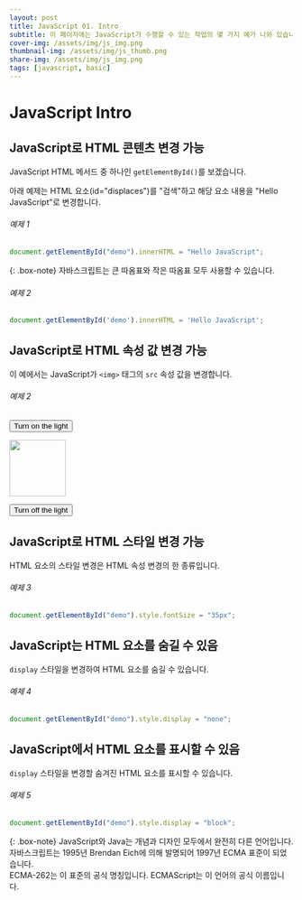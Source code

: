```yaml
---
layout: post
title: JavaScript 01. Intro
subtitle: 이 페이지에는 JavaScript가 수행할 수 있는 작업의 몇 가지 예가 나와 있습니다.
cover-img: /assets/img/js_img.png
thumbnail-img: /assets/img/js_thumb.png
share-img: /assets/img/js_img.png
tags: [javascript, basic]
---
```


# JavaScript Intro

## JavaScript로 HTML 콘텐츠 변경 가능

JavaScript HTML 메서드 중 하나인 ```getElementById()```를 보겠습니다.

아래 예제는 HTML 요소(id="displaces")를 "검색"하고 해당 요소 내용을 "Hello JavaScript"로 변경합니다.

###### 예제 1

```javascript
document.getElementById("demo").innerHTML = "Hello JavaScript";
```

{: .box-note}
자바스크립트는 큰 따옴표와 작은 따옴표 모두 사용할 수 있습니다.

###### 예제 2

```javascript
document.getElementById('demo').innerHTML = 'Hello JavaScript';
```

## JavaScript로 HTML 속성 값 변경 가능

이 예에서는 JavaScript가 ```<img>``` 태그의 ```src``` 속성 값을 변경합니다.

###### 예제 2

<button onclick="document.getElementById('myImage').src='https://www.w3schools.com/js/pic_bulbon.gif'">Turn on the light</button>

<img id="myImage" src="https://www.w3schools.com/js/pic_bulboff.gif" style="width:100px">

<button onclick="document.getElementById('myImage').src='https://www.w3schools.com/js/pic_bulboff.gif'">Turn off the light</button>

## JavaScript로 HTML 스타일 변경 가능

HTML 요소의 스타일 변경은 HTML 속성 변경의 한 종류입니다.

###### 예제 3

```javascript
document.getElementById("demo").style.fontSize = "35px";
```

## JavaScript는 HTML 요소를 숨길 수 있음

```display``` 스타일을 변경하여 HTML 요소를 숨길 수 있습니다.

###### 예제 4

```javascript
document.getElementById("demo").style.display = "none";
```

## JavaScript에서 HTML 요소를 표시할 수 있음

```display``` 스타일을 변경할 숨겨진 HTML 요소를 표시할 수 있습니다.

###### 예제 5

```javascript
document.getElementById("demo").style.display = "block";
```

{: .box-note}
JavaScript와 Java는 개념과 디자인 모두에서 완전히 다른 언어입니다.<br>자바스크립트는 1995년 Brendan Eich에 의해 발명되어 1997년 ECMA 표준이 되었습니다.<br>ECMA-262는 이 표준의 공식 명칭입니다. ECMAScript는 이 언어의 공식 이름입니다.
